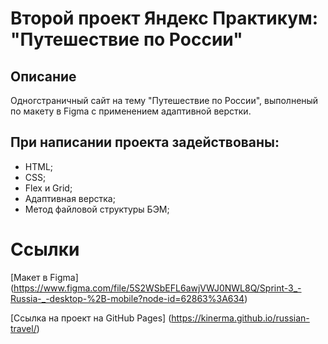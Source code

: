 # Второй проект Яндекс Практикум: "Путешествие по России"

## Описание
Одногстраничный сайт на тему "Путешествие по России", выполненый по макету в Figma с применением адаптивной верстки.

## При написании проекта задействованы:
* HTML;
* CSS;
* Flex и Grid;
* Адаптивная верстка;
* Метод файловой структуры БЭМ;

# Ссылки
[Макет в Figma] (https://www.figma.com/file/5S2WSbEFL6awjVWJ0NWL8Q/Sprint-3_-Russia-_-desktop-%2B-mobile?node-id=62863%3A634)

[Ссылка на проект на GitHub Pages] (https://kinerma.github.io/russian-travel/)
